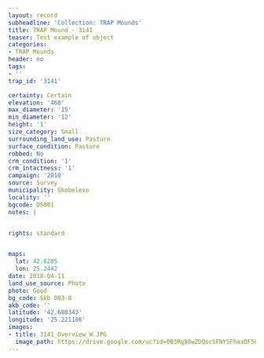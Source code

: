 ```yaml
---
layout: record
subheadline: 'Collection: TRAP Mounds'
title: TRAP Mound - 3141
teaser: Test example of object
categories:
- TRAP Mounds
header: no
tags:
- ''
trap_id: '3141'

certainty: Certain
elevation: '468'
max_diameter: '15'
min_diameter: '12'
height: '1'
size_category: Small
surrounding_land_use: Pasture
surface_condition: Pasture
robbed: No
crm_condition: '1'
crm_intactness: '1'
campaign: '2010'
source: Survey
municipality: Skobelevo
locality: ''
bgcode: DS001
notes: |


rights: standard


maps:
  lat: 42.6285
  lon: 25.2442
date: 2018-04-11
land_use_source: Photo
photo: Good
bg_code: Skb 003-8
akb_code: ''
latitude: '42.680343'
longitude: '25.221106'
images:
- title: 3141_Overview_W.JPG
  image_path: https://drive.google.com/uc?id=0B3Rg88wZDQscSFNYSFhaaDF5U0U
---
```

